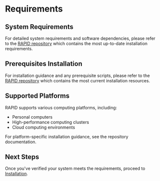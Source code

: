 # Requirements

## System Requirements

For detailed system requirements and software dependencies, please refer to the [RAPID repository](https://github.com/c-h-david/rapid2/) which contains the most up-to-date installation requirements.

## Prerequisites Installation

For installation guidance and any prerequisite scripts, please refer to the [RAPID repository](https://github.com/c-h-david/rapid2/) which contains the most current installation resources.

## Supported Platforms

RAPID supports various computing platforms, including:
- Personal computers
- High-performance computing clusters
- Cloud computing environments

For platform-specific installation guidance, see the repository documentation.

## Next Steps

Once you've verified your system meets the requirements, proceed to [Installation](installation.md).
